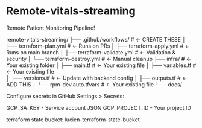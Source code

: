 # Remote-vitals-streaming
Remote Patient Monitoring Pipeline!


remote-vitals-streaming/
├── .github/workflows/          # ← CREATE THESE
│   ├── terraform-plan.yml      # ← Runs on PRs
│   ├── terraform-apply.yml     # ← Runs on main branch
│   ├── terraform-validate.yml  # ← Validation & security
│   └── terraform-destroy.yml   # ← Manual cleanup
├── infra/                      # ← Your existing folder
│   ├── main.tf                 # ← Your existing file
│   ├── variables.tf            # ← Your existing file  
│   ├── versions.tf             # ← Update with backend config
│   ├── outputs.tf              # ← ADD THIS
│   └── rpm-dev.auto.tfvars     # ← Your existing file
└── docs/


Configure secrets in GitHub Settings > Secrets:

GCP_SA_KEY - Service account JSON
GCP_PROJECT_ID - Your project ID

 terraform state bucket: lucien-terraform-state-bucket